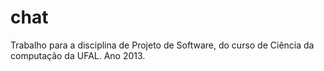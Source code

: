 # chat
Trabalho para a disciplina de Projeto de Software, do curso de Ciência da computação da UFAL. Ano 2013.
